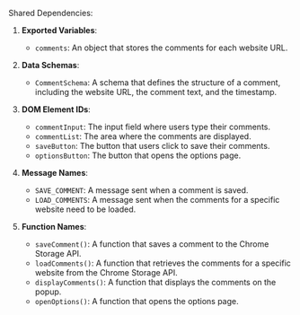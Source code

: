 Shared Dependencies:

1. **Exported Variables**: 
   - `comments`: An object that stores the comments for each website URL.

2. **Data Schemas**: 
   - `CommentSchema`: A schema that defines the structure of a comment, including the website URL, the comment text, and the timestamp.

3. **DOM Element IDs**: 
   - `commentInput`: The input field where users type their comments.
   - `commentList`: The area where the comments are displayed.
   - `saveButton`: The button that users click to save their comments.
   - `optionsButton`: The button that opens the options page.

4. **Message Names**: 
   - `SAVE_COMMENT`: A message sent when a comment is saved.
   - `LOAD_COMMENTS`: A message sent when the comments for a specific website need to be loaded.

5. **Function Names**: 
   - `saveComment()`: A function that saves a comment to the Chrome Storage API.
   - `loadComments()`: A function that retrieves the comments for a specific website from the Chrome Storage API.
   - `displayComments()`: A function that displays the comments on the popup.
   - `openOptions()`: A function that opens the options page.